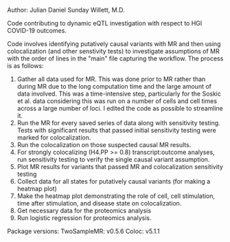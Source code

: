 Author: Julian Daniel Sunday Willett, M.D.

Code contributing to dynamic eQTL investigation with respect to HGI COVID-19 outcomes.

Code involves identifying putatively causal variants with MR and then using colocalization (and other senstivity tests) to investigate assumptions of MR with the order of lines in the "main" file capturing the workflow. The process is as follows:

1. Gather all data used for MR. This was done prior to MR rather than during MR due to the long computation time and the large amount of data involved. This was a time-intensive step, particularly for the Soskic et al. data considering this was run on a number of cells and cell times across a large number of loci. I edited the code as possible to streamline it.
2. Run the MR for every saved series of data along with sensitivity testing. Tests with significant results that passed initial sensitivity testing were marked for colocalization.
3. Run the colocalization on those suspected causal MR results.
4. For strongly colocalizing (H4.PP >= 0.8) transcript:outcome analyses, run sensitivity testing to verify the single causal variant assumption.
5. Plot MR results for variants that passed MR and colocalization sensitivity testing
6. Collect data for all states for putatively causal variants (for making a heatmap plot)
7. Make the heatmap plot demonstrating the role of cell, cell stimulation, time after stimulation, and disease state on colocalization.
8. Get necessary data for the proteomics analysis
9. Run logistic regression for proteomics analysis.

Package versions:
TwoSampleMR: v0.5.6
Coloc: v5.1.1

